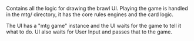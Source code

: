 Contains all the logic for drawing the brawl UI. Playing the game is handled in the mtg/ directory, it has the core rules engines and the card logic.

The UI has a "mtg game" instance and the UI waits for the game to tell it what to do. UI also waits for User Input and passes that to the game.
